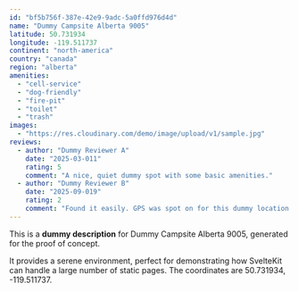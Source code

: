 ```yaml
---
id: "bf5b756f-387e-42e9-9adc-5a0ffd976d4d"
name: "Dummy Campsite Alberta 9005"
latitude: 50.731934
longitude: -119.511737
continent: "north-america"
country: "canada"
region: "alberta"
amenities:
  - "cell-service"
  - "dog-friendly"
  - "fire-pit"
  - "toilet"
  - "trash"
images:
  - "https://res.cloudinary.com/demo/image/upload/v1/sample.jpg"
reviews:
  - author: "Dummy Reviewer A"
    date: "2025-03-011"
    rating: 5
    comment: "A nice, quiet dummy spot with some basic amenities."
  - author: "Dummy Reviewer B"
    date: "2025-09-019"
    rating: 2
    comment: "Found it easily. GPS was spot on for this dummy location."
---
```


This is a **dummy description** for Dummy Campsite Alberta 9005, generated for the proof of concept.

It provides a serene environment, perfect for demonstrating how SvelteKit can handle a large number of static pages. The coordinates are 50.731934, -119.511737.
